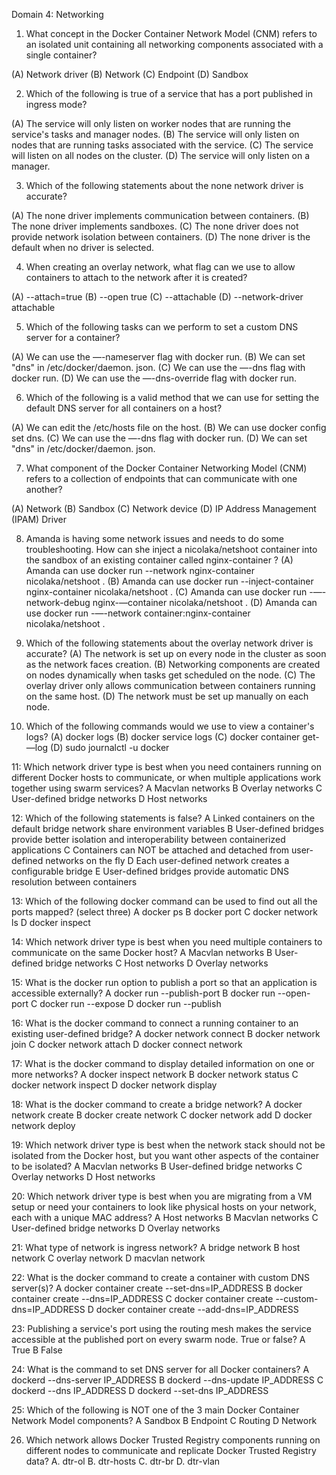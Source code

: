 Domain 4: Networking


1. What concept in the Docker Container Network Model (CNM) refers to an isolated unit containing all
networking components associated with a single container?

(A) Network driver
(B) Network
(C) Endpoint
(D) Sandbox


2. Which of the following is true of a service that has a port published in ingress mode?

(A) The service will only listen on worker nodes that are running the service's tasks and manager nodes.
(B) The service will only listen on nodes that are running tasks associated with the service.
(C) The service will listen on all nodes on the cluster.
(D) The service will only listen on a manager.



3. Which of the following statements about the none network driver is accurate?

(A) The none driver implements communication between containers.
(B) The none driver implements sandboxes.
(C) The none driver does not provide network isolation between containers.
(D) The none driver is the default when no driver is selected.


4. When creating an overlay network, what flag can we use to allow containers to attach to the network
after it is created?

(A) --attach=true
(B) --open true
(C) --attachable
(D) --network-driver attachable



5. Which of the following tasks can we perform to set a custom DNS server for a container?

(A) We can use the —-nameserver flag with docker run.
(B) We can set "dns" in /etc/docker/daemon. json.
(C) We can use the —-dns flag with docker run.
(D) We can use the —-dns-override flag with docker run.



6. Which of the following is a valid method that we can use for setting the default DNS server for all
containers on a host?

(A) We can edit the /etc/hosts file on the host.
(B) We can use docker config set dns.
(C) We can use the —-dns flag with docker run.
(D) We can set "dns" in /etc/docker/daemon. json.




7. What component of the Docker Container Networking Model (CNM) refers to a collection of endpoints
that can communicate with one another?

(A) Network
(B) Sandbox
(C) Network device
(D) IP Address Management (IPAM) Driver


8. Amanda is having some network issues and needs to do some troubleshooting. How can she inject a
nicolaka/netshoot container into the sandbox of an existing container called nginx-container ?
(A) Amanda can use docker run --network nginx-container nicolaka/netshoot .
(B) Amanda can use docker run --inject-container nginx-container nicolaka/netshoot .
(C) Amanda can use docker run -—-network-debug nginx-—container nicolaka/netshoot .
(D) Amanda can use docker run -—-network container:nginx-container nicolaka/netshoot .




9. Which of the following statements about the overlay network driver is accurate?
(A) The network is set up on every node in the cluster as soon as the network faces creation.
(B) Networking components are created on nodes dynamically when tasks get scheduled on
the node.
(C)  The overlay driver only allows communication between containers running on the same host.
(D) The network must be set up manually on each node.


10. Which of the following commands would we use to view a container's logs?
(A) docker logs <container>
(B) docker service logs <service>
(C) docker container get-—log
(D) sudo journalctl -u docker


11: Which network driver type is best when you need containers running on different Docker hosts to communicate, or when multiple applications work together using swarm services?
A Macvlan networks
B Overlay networks
C User-defined bridge networks
D Host networks


12: Which of the following statements is false?
A Linked containers on the default bridge network share environment variables
B User-defined bridges provide better isolation and interoperability between containerized applications
C Containers can NOT be attached and detached from user-defined networks on the fly
D Each user-defined network creates a configurable bridge
E User-defined bridges provide automatic DNS resolution between containers


13: Which of the following docker command can be used to find out all the ports mapped? (select three)
A docker ps
B docker port
C docker network ls
D docker inspect


14: Which network driver type is best when you need multiple containers to communicate on the same Docker host?
A Macvlan networks
B User-defined bridge networks
C Host networks
D Overlay networks


15: What is the docker run option to publish a port so that an application is accessible externally?
A docker run --publish-port
B docker run --open-port
C docker run --expose
D docker run --publish



16: What is the docker command to connect a running container to an existing user-defined bridge?
A docker network connect
B docker network join
C docker network attach
D docker connect network


17: What is the docker command to display detailed information on one or more networks?
A docker inspect network
B docker network status
C docker network inspect
D docker network display


18: What is the docker command to create a bridge network?
A docker network create
B docker create network
C docker network add
D docker network deploy


19: Which network driver type is best when the network stack should not be isolated from the Docker host, but you want other aspects of the container to be isolated?
A Macvlan networks
B User-defined bridge networks
C Overlay networks
D Host networks


20: Which network driver type is best when you are migrating from a VM setup or need your containers to look like physical hosts on your network, each with a unique MAC address?
A Host networks
B Macvlan networks
C User-defined bridge networks
D Overlay networks


21: What type of network is ingress network?
A bridge network
B host network
C overlay network
D macvlan network


22: What is the docker command to create a container with custom DNS server(s)?
A docker container create --set-dns=IP_ADDRESS
B docker container create --dns=IP_ADDRESS
C docker container create --custom-dns=IP_ADDRESS
D docker container create --add-dns=IP_ADDRESS



23: Publishing a service's port using the routing mesh makes the service accessible at the published port on every swarm node. True or false?
A True
B False


24: What is the command to set DNS server for all Docker containers?
A dockerd --dns-server IP_ADDRESS
B dockerd --dns-update IP_ADDRESS
C dockerd --dns IP_ADDRESS
D dockerd --set-dns IP_ADDRESS


25: Which of the following is NOT one of the 3 main Docker Container Network Model components?
A Sandbox
B Endpoint
C Routing
D Network

26. Which network allows Docker Trusted Registry components running on different nodes to
communicate and replicate Docker Trusted Registry data?
A. dtr-ol
B. dtr-hosts
C. dtr-br
D. dtr-vlan
